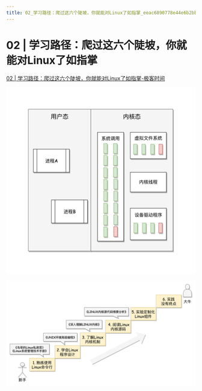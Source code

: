 ```yaml
---
title: 02_学习路径：爬过这六个陡坡，你就能对Linux了如指掌_eeac6890778e44e6b2bb98d53e2a574d
---
```


# 02 | 学习路径：爬过这六个陡坡，你就能对Linux了如指掌

[02 | 学习路径：爬过这六个陡坡，你就能对Linux了如指掌-极客时间](https://time.geekbang.org/column/article/87628)

![02%20%E5%AD%A6%E4%B9%A0%E8%B7%AF%E5%BE%84%EF%BC%9A%E7%88%AC%E8%BF%87%E8%BF%99%E5%85%AD%E4%B8%AA%E9%99%A1%E5%9D%A1%EF%BC%8C%E4%BD%A0%E5%B0%B1%E8%83%BD%E5%AF%B9Linux%E4%BA%86%E5%A6%82%E6%8C%87%E6%8E%8C%20eeac6890778e44e6b2bb98d53e2a574d/Untitled.png](02%20%E5%AD%A6%E4%B9%A0%E8%B7%AF%E5%BE%84%EF%BC%9A%E7%88%AC%E8%BF%87%E8%BF%99%E5%85%AD%E4%B8%AA%E9%99%A1%E5%9D%A1%EF%BC%8C%E4%BD%A0%E5%B0%B1%E8%83%BD%E5%AF%B9Linux%E4%BA%86%E5%A6%82%E6%8C%87%E6%8E%8C%20eeac6890778e44e6b2bb98d53e2a574d/Untitled.png)

![02%20%E5%AD%A6%E4%B9%A0%E8%B7%AF%E5%BE%84%EF%BC%9A%E7%88%AC%E8%BF%87%E8%BF%99%E5%85%AD%E4%B8%AA%E9%99%A1%E5%9D%A1%EF%BC%8C%E4%BD%A0%E5%B0%B1%E8%83%BD%E5%AF%B9Linux%E4%BA%86%E5%A6%82%E6%8C%87%E6%8E%8C%20eeac6890778e44e6b2bb98d53e2a574d/Untitled%201.png](02%20%E5%AD%A6%E4%B9%A0%E8%B7%AF%E5%BE%84%EF%BC%9A%E7%88%AC%E8%BF%87%E8%BF%99%E5%85%AD%E4%B8%AA%E9%99%A1%E5%9D%A1%EF%BC%8C%E4%BD%A0%E5%B0%B1%E8%83%BD%E5%AF%B9Linux%E4%BA%86%E5%A6%82%E6%8C%87%E6%8E%8C%20eeac6890778e44e6b2bb98d53e2a574d/Untitled%201.png)